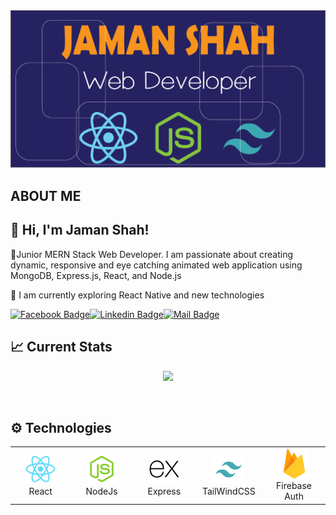 <img src="./images/banner.png" />

## ABOUT ME

## 👋 Hi, I'm Jaman Shah!

🌟Junior MERN Stack Web Developer. I am passionate about creating dynamic, responsive and eye catching animated web application using MongoDB, Express.js, React, and Node.js

🚀 I am currently exploring React Native and new technologies

[![Facebook Badge](https://img.shields.io/badge/Facebook-1877F2?style=for-the-badge&logo=facebook&logoColor=white)](https://facebook.com/jamanshah5400)[![Linkedin Badge](https://img.shields.io/badge/LinkedIn-0077B5?style=for-the-badge&logo=linkedin&logoColor=white)](https://www.linkedin.com/in/jamanshah)[![Mail Badge](https://img.shields.io/badge/Gmail-D14836?style=for-the-badge&logo=gmail&logoColor=white)](mailto:jamanshah5400@gmail.com)

## :chart_with_upwards_trend: Current Stats

<p align="center">
  <img width="60%" src="https://github-readme-streak-stats.herokuapp.com?user=jaman-shah&theme=midnight-purple&hide_border=true&background=0D1117&stroke=0D1117&fire=FF1CF7&sideLabels=00F0FF&currStreakNum=FF1CF7&ring=FF1CF7&currStreakLabel=FF1CF7&sideNums=00F0FF" />
</p>

<br>
<h2 align="left"> ⚙ Technologies</h2>
<table align="center">
  <tr>
    <td align="center" width="96">
      <img src="./images/react.png" width="48" height="48" alt="React">
      <br>React
    </td>
    <td align="center" width="96">
      <img src="./images/node.png" width="48" height="48" alt="NodeJs">
      <br>NodeJs
    </td>
    <td align="center" width="96" bg-color="gray">
      <img src="./images/express.png" width="48" height="48" alt="Express">
      <br>Express
    </td>
    <td align="center" width="96">
      <img src="./images/tailwind.png" width="48" height="48" alt="TailWind">
      <br>TailWindCSS
    </td>
    <td align="center" width="96" >
      <img src="./images/firebase.png" width="48" height="48" alt="Firebase Auth">
      <br>Firebase Auth 
    </td>
  </tr>
</table>
